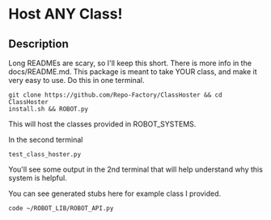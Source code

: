 # Host ANY Class!

## Description
Long READMEs are scary, so I'll keep this short. There is more info in the docs/README.md.
This package is meant to take YOUR class, and make it very easy to use. Do this in one terminal.

    git clone https://github.com/Repo-Factory/ClassHoster && cd ClassHoster
    install.sh && ROBOT.py

This will host the classes provided in ROBOT_SYSTEMS. 

In the second terminal

    test_class_hoster.py

You'll see some output in the 2nd terminal that will help understand why this system is helpful.

You can see generated stubs here for example class I provided.

    code ~/ROBOT_LIB/ROBOT_API.py